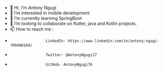 - 👋 Hi, I’m Antony Ngugi
- 👀 I’m interested in mobile development
- 🌱 I’m currently learning SpringBoot
- 💞️ I’m looking to collaborate on flutter, java and Kotlin projects.
- 📫 How to reach me :
-                     LinkedIn- https://www.linkedin.com/in/antony-ngugi-709488164/
-                     Twitter- @AntonyNgugi17
-                     GitHub- AntonyNgugi76

<!---
AntonyNgugi76/AntonyNgugi76 is a ✨ special ✨ repository because its `README.md` (this file) appears on your GitHub profile.
You can click the Preview link to take a look at your changes.
--->
